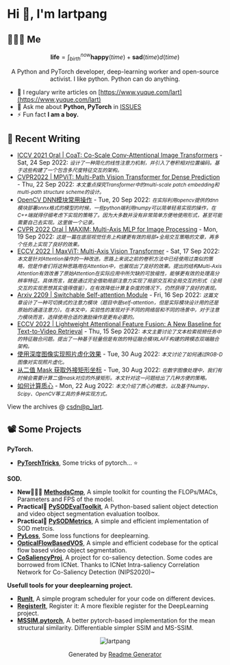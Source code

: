 # Hi 👋, I'm lartpang

## 🧑‍🤝‍🧑 Me

$$
\textbf{life} = \int_{birth}^{now} \mathbf{happy}(time) + \mathbf{sad}(time) d(time)
$$

<p align="center">A Python and PyTorch developer, deep-learning worker and open-source activist. I like python. Python can do anything.</p>

- 📝 I regulary write articles on [https://www.yuque.com/lart](https://www.yuque.com/lart)
- 💬 Ask me about **Python, PyTorch** in [ISSUES](https://github.com/lartpang/lartpang/issues)
- ⚡ Fun fact **I am a boy.**

## 📝 Recent Writing

<!-- writing starts -->
* [ICCV 2021 Oral | CoaT: Co-Scale Conv-Attentional Image Transformers](https://blog.csdn.net/P_LarT/article/details/127023702) - Sat, 24 Sep 2022: <small>*设计了一种简化的线性注意力机制，并引入了卷积相对位置编码。基于这些构建了一个包含多尺度特征交互的架构。*</small>
* [CVPR2022 | MPViT: Multi-Path Vision Transformer for Dense Prediction](https://blog.csdn.net/P_LarT/article/details/126989548) - Thu, 22 Sep 2022: <small>*本文重点探究Transformer中的multi-scale patch embedding和multi-path structure scheme的设计。*</small>
* [OpenCV DNN模块常用操作](https://blog.csdn.net/P_LarT/article/details/126961138) - Tue, 20 Sep 2022: <small>*在实际利用opencv提供的dnn模块部署onnx格式的模型的时候，一些python端利用numpy可以简单轻易实现的操作，在C++端就得仔细考虑下实现的策略了。因为大多数并没有非常简单方便地使用形式，甚至可能需要自己去实现。这里做一个记录。*</small>
* [CVPR 2022 Oral | MAXIM: Multi-Axis MLP for Image Processing](https://blog.csdn.net/P_LarT/article/details/126931492) - Mon, 19 Sep 2022: <small>*这是一篇在底层视觉任务上构建更有效的局部+全局交互策略的文章，再多个任务上实现了良好的效果。*</small>
* [ECCV 2022 | MaxViT: Multi-Axis Vision Transformer](https://blog.csdn.net/P_LarT/article/details/126903713) - Sat, 17 Sep 2022: <small>*本文是针对Attention操作的一种改进。思路上来说之前的卷积方法中已经使用过类似的策略，但是作者们将这种思路用在Attention中，也展现出了良好的效果。提出的结构Multi-Axis Attention有效改善了原始Attention在实际应用中所欠缺的可放缩性，能够更有效的处理高分辨率特征。具体而言，就是通过完全借助局部注意力实现了局部交互和全局交互的形式（全局交互的实现思想其实值得借鉴），在有效降低计算复杂度的情况下，仍然获得了良好的表现。*</small>
* [Arxiv 2209 | Switchable Self-attention Module](https://blog.csdn.net/P_LarT/article/details/126896049) - Fri, 16 Sep 2022: <small>*这篇文章设计了一种可切换式的注意力模块（题目中是self-attention，但是实际模块设计用的还是原始的通道注意力）。在本文中，实验性的发现对于不同的网络层和不同的场景中，对于注意力模块而言，选择使用合适的激励操作是更有必要的。*</small>
* [ECCV 2022 | Lightweight Attentional Feature Fusion: A New Baseline for Text-to-Video Retrieval](https://blog.csdn.net/P_LarT/article/details/126878555) - Thu, 15 Sep 2022: <small>*本文主要讨论了文本检索视频任务中的特征融合问题。提出了一种基于轻量但是有效的特征融合模块LAFF构建的跨模态双端融合架构。*</small>
* [使用深度图像实现照片虚化效果](https://blog.csdn.net/P_LarT/article/details/126606557) - Tue, 30 Aug 2022: <small>*本文讨论了如何通过RGB-D图像对实现照片虚化。*</small>
* [从二值 Mask 获取外接矩形坐标](https://blog.csdn.net/P_LarT/article/details/126604438) - Tue, 30 Aug 2022: <small>*在数字图像处理中，我们有时候会需要计算二值mask对应的外接矩形。本文针对这一问题给出了几种方便的策略。*</small>
* [如何计算质心](https://blog.csdn.net/P_LarT/article/details/126474206) - Mon, 22 Aug 2022: <small>*本文介绍了质心的概念，以及基于Numpy、Scipy、OpenCV等工具的多种实现方式。*</small>
<!-- writing ends -->

View the archives @ [csdn@p_lart](https://blog.csdn.net/p_lart).

## 📽️ Some Projects

**PyTorch.**
* [**PyTorchTricks**](https://github.com/lartpang/PyTorchTricks), Some tricks of pytorch… :star:

**SOD.**
* **New:rocket::rocket::rocket:** [**MethodsCmp**](https://github.com/lartpang/MethodsCmp), A simple toolkit for counting the FLOPs/MACs, Parameters and FPS of the model.
* **Practical:wrench:** [**PySODEvalToolkit**](https://github.com/lartpang/PySODEvalToolkit), A Python-based salient object detection and video object segmentation evaluation toolbox.
* **Practical:wrench:** [**PySODMetrics**](https://github.com/lartpang/PySODMetrics), A simple and efficient implementation of SOD metrcis.
* [**PyLoss**](https://github.com/lartpang/PyLoss), Some loss functions for deeplearning.
* [**OpticalFlowBasedVOS**](https://github.com/lartpang/OpticalFlowBasedVOS), A simple and efficient codebase for the optical flow based video object segmentation.
* [**CoSaliencyProj**](https://github.com/lartpang/CoSaliencyProj), A project for co-saliency detection. Some codes are borrowed from ICNet. Thanks to ICNet Intra-saliency Correlation Network for Co-Saliency Detection (NIPS2020)~

**Usefull tools for your deeplearning project.**
* [**RunIt**](https://github.com/lartpang/RunIt), A simple program scheduler for your code on different devices.
* [**RegisterIt**](https://github.com/lartpang/RegisterIt), Register it: A more flexible register for the DeepLearning project.
* [**MSSIM.pytorch**](https://github.com/lartpang/MSSIM.pytorch), A better pytorch-based implementation for the mean structural similarity. Differentiable simpler SSIM and MS-SSIM.

<p align="center"><img src="https://komarev.com/ghpvc/?username=lartpang" alt="lartpang" /></p>
<p align="center">Generated by <a href="https://rahuldkjain.github.io/gh-profile-readme-generator/" alt="generator">Readme Generator</a></p>
